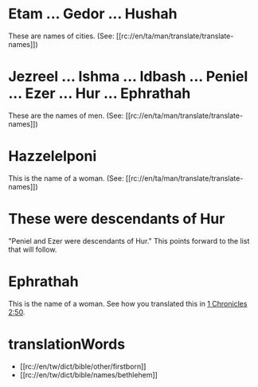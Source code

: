 # Etam ... Gedor ... Hushah

These are names of cities. (See: [[rc://en/ta/man/translate/translate-names]])

# Jezreel ... Ishma ... Idbash ... Peniel ... Ezer ... Hur ... Ephrathah

These are the names of men. (See: [[rc://en/ta/man/translate/translate-names]])

# Hazzelelponi

This is the name of a woman. (See: [[rc://en/ta/man/translate/translate-names]])

# These were descendants of Hur

"Peniel and Ezer were descendants of Hur." This points forward to the list that will follow.

# Ephrathah

This is the name of a woman. See how you translated this in [1 Chronicles 2:50](../02/50.md).

# translationWords

* [[rc://en/tw/dict/bible/other/firstborn]]
* [[rc://en/tw/dict/bible/names/bethlehem]]
